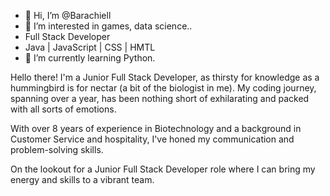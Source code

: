 - 👋 Hi, I’m @Barachiell
- 👀 I’m interested in games, data science..
- Full Stack Developer
- Java | JavaScript | CSS | HMTL
- 🌱 I’m currently learning Python.

Hello there! I'm a Junior Full Stack Developer, as thirsty for knowledge as a hummingbird is for nectar (a bit of the biologist in me). My coding journey, spanning over a year, has been nothing short of exhilarating and packed with all sorts of emotions.

With over 8 years of experience in Biotechnology and a background in Customer Service and hospitality, I've honed my communication and problem-solving skills. 

On the lookout for a Junior Full Stack Developer role where I can bring my energy and skills to a vibrant team.

<!---
Barachiell/Barachiell is a ✨ special ✨ repository because its `README.md` (this file) appears on your GitHub profile.
You can click the Preview link to take a look at your changes.
--->
